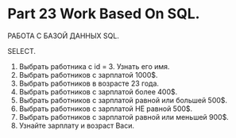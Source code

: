 ﻿# Part 23 Work Based On SQL.

РАБОТА С БАЗОЙ ДАННЫХ SQL.

SELECT.

1. Выбрать работника с id = 3. Узнать его имя.
2. Выбрать работников с зарплатой 1000$.
3. Выбрать работников в возрасте 23 года.
4. Выбрать работников с зарплатой более 400$.
5. Выбрать работников с зарплатой равной или большей 500$.
6. Выбрать работников с зарплатой НЕ равной 500$.
7. Выбрать работников с зарплатой равной или меньшей 900$.
8. Узнайте зарплату и возраст Васи.